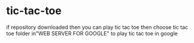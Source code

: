 # tic-tac-toe
if repository downloaded then you can play tic tac toe then choose tic tac toe folder in"WEB SERVER FOR GOOGLE" to play tic tac toe in google
